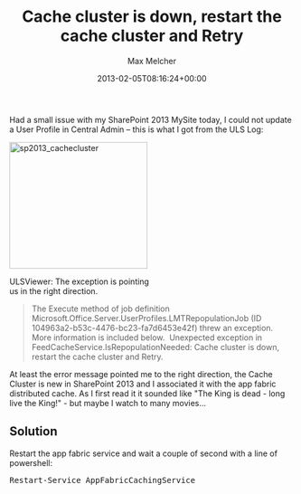 ﻿---
title: Cache cluster is down, restart the cache cluster and Retry
author: Max Melcher
aliases:
   - "/post/2013-02-05-cache-cluster-is-down-restart-the-cache-cluster-and-retry/"
2013: "02"
type: post
date: 2013-02-05T08:16:24+00:00
url: /2013/02/cache-cluster-is-down-restart-the-cache-cluster-and-retry/
yourls_shorturl:
  - http://melcher.it/s/s
categories:
  - SharePoint 2013

---
Had a small issue with my SharePoint 2013 MySite today, I could not update a User Profile in Central Admin – this is what I got from the ULS Log:

<div style="width: 254px" class="wp-caption alignnone">
  <a class="thickbox" href="http://melcher.it/wp-content/uploads/sp2013_cachecluster.png"><img style="background-image: none; padding-top: 0px; padding-left: 0px; display: inline; padding-right: 0px; border: 0px;" title="sp2013_cachecluster" alt="sp2013_cachecluster" src="http://melcher.it/wp-content/uploads/sp2013_cachecluster_thumb.png" width="244" height="224" border="0" /></a>
  
  <p class="wp-caption-text">
    ULSViewer: The exception is pointing us in the right direction.
  </p>
</div>

> The Execute method of job definition Microsoft.Office.Server.UserProfiles.LMTRepopulationJob (ID 104963a2-b53c-4476-bc23-fa7d6453e42f) threw an exception. More information is included below.  Unexpected exception in FeedCacheService.IsRepopulationNeeded: Cache cluster is down, restart the cache cluster and Retry.

At least the error message pointed me to the right direction, the Cache Cluster is new in SharePoint 2013 and I associated it with the app fabric distributed cache. As I first read it it sounded like "The King is dead - long live the King!" - but maybe I watch to many movies&#8230;

## Solution

Restart the app fabric service and wait a couple of second with a line of powershell:

<pre lang="powershell">Restart-Service AppFabricCachingService


</pre>
